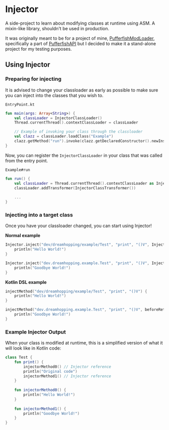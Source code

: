 # Injector
A side-project to learn about modifying classes at runtime using ASM. A mixin-like library, shouldn't be used in production.

It was originally meant to be for a project of mine, [PufferfishModLoader](https://github.com/PufferfishModLoader), specifically a part of [PufferfishAPI](https://github.com/PufferfishModLoader/PufferfishAPI) but I decided to make it a stand-alone project for my testing purposes.

## Using Injector
### Preparing for injecting
It is advised to change your classloader as early as possible to make sure you can inject into the classes that you wish to. 

``EntryPoint.kt``
```kt
fun main(args: Array<String>) {
    val classLoader = InjectorClassLoader()
    Thread.currentThread().contextClassLoader = classLoader

    // Example of invoking your class through the classloader
    val clazz = classLoader.loadClass("Example")
    clazz.getMethod("run").invoke(clazz.getDeclaredConstructor().newInstance())
}
```

Now, you can register the ``InjectorClassLoader`` in your class that was called from the entry point.

``Example#run``
```kt
fun run() {
    val classLoader = Thread.currentThread().contextClassLoader as InjectorClassLoader
    classLoader.addTransformer(InjectorClassTransformer())
       
    ...
}
```

### Injecting into a target class
Once you have your classloader changed, you can start using Injector!

**Normal example**
```kt
Injector.inject("dev/dreamhopping/example/Test", "print", "()V", InjectPosition.BeforeAll) {
    println("Hello World!")
}

Injector.inject("dev.dreamhopping.example.Test", "print", "()V", InjectPosition.BeforeReturn) {
    println("Goodbye World!")
}
```

**Kotlin DSL example**
```kt
injectMethod("dev/dreamhopping/example/Test", "print", "()V") {
    println("Hello World!")
}

injectMethod("dev.dreamhopping.example.Test", "print", "()V", beforeReturn) {
    println("Goodbye World!")
}
```

### Example Injector Output
When your class is modified at runtime, this is a simplified version of what it will look like in Kotlin code:
```kt
class Test {
    fun print() {
        injectorMethod0() // Injector reference
        println("Original code")
        injectorMethod1() // Injector reference
    }
    
    fun injectorMethod0() {
        println("Hello World!")
    }
    
    fun injectorMethod1() {
        println("Goodbye World!")
    }
}
```
